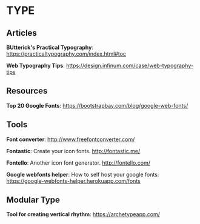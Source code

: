 # TYPE
## Articles
**BUtterick's Practical Typography**: https://practicaltypography.com/index.html#toc

**Web Typography Tips**: https://design.infinum.com/case/web-typography-tips

## Resources
**Top 20 Google Fonts**: https://bootstrapbay.com/blog/google-web-fonts/

## Tools
**Font converter**: http://www.freefontconverter.com/

**Fontastic**: Create your icon fonts. http://fontastic.me/

**Fontello**: Another icon font generator. http://fontello.com/

**Google webfonts helper**: How to self host your google fonts: https://google-webfonts-helper.herokuapp.com/fonts

## Modular Type
**Tool for creating vertical rhythm**: https://archetypeapp.com/

